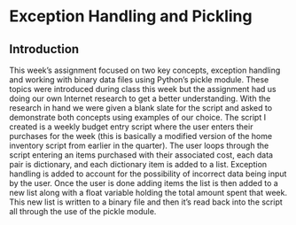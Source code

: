 # Exception Handling and Pickling

## Introduction
This week’s assignment focused on two key concepts, exception handling and working with binary data files using Python’s pickle module.  These topics were introduced during class this week but the assignment had us doing our own Internet research to get a better understanding.  With the research in hand we were given a blank slate for the script and asked to demonstrate both concepts using examples of our choice.  The script I created is a weekly budget entry script where the user enters their purchases for the week (this is basically a modified version of the home inventory script from earlier in the quarter).  The user loops through the script entering an items purchased with their associated cost, each data pair is dictionary, and each dictionary item is added to a list.  Exception handling is added to account for the possibility of incorrect data being input by the user.  Once the user is done adding items the list is then added to a new list along with a float variable holding the total amount spent that week.  This new list is written to a binary file and then it’s read back into the script all through the use of the pickle module.
